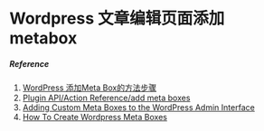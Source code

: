 # Wordpress 文章编辑页面添加 metabox



##### Reference

1. [WordPress 添加Meta Box的方法步骤](https://www.cnblogs.com/2881064178dinfeng/p/6233579.html)
2. [Plugin API/Action Reference/add meta boxes](https://codex.wordpress.org/Plugin_API/Action_Reference/add_meta_boxes)
3. [Adding Custom Meta Boxes to the WordPress Admin Interface](https://www.sitepoint.com/adding-custom-meta-boxes-to-wordpress/)
4. [How To Create Wordpress Meta Boxes](https://www.smashingmagazine.com/2011/10/create-custom-post-meta-boxes-wordpress/)